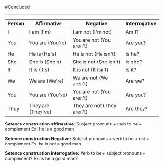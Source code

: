 
#Concluded 

---

| Person | Affirmative        | Negative                   | Interrogative |
| ------ | ------------------ | -------------------------- | ------------- |
| I      | I am (I'm)         | I am not (I'm not)         | Am I?         |
| You    | You are (You're)   | You are not (You aren't)   | Are you?      |
| He     | He is (He's)       | He is not (He isn't)       | Is he?        |
| She    | She is (She's)     | She is not (She isn't)     | Is she?       |
| It     | It is (It's)       | It is not (It isn't)       | Is it?        |
| We     | We are (We're)     | We are not (We aren't)     | Are we?       |
| You    | You are (You've)   | You are not (You aren't)   | Are you?      |
| They   | They are (They've) | They are not (They aren't) | Are they?     |

**Setence construction affirmative:** Subject pronouns + verb to be + complement
	Ex: He is a good man

**Setence construction Negative:** Subject pronouns + verb to be + not + complement
	Ex: he is not a good man

**Setence construction interrogative:** Verb to be + subject pronouns + complement?
	Ex: is he a good man?